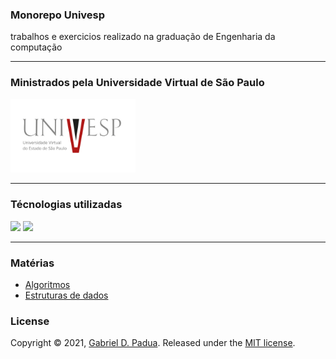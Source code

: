 ### Monorepo Univesp

trabalhos e exercicios realizado na graduação de Engenharia da computação

---

### Ministrados pela Universidade Virtual de São Paulo

<div>
    <img width="200px" src="./images/logo.png">
</div>

---

### Técnologias utilizadas

<img src="https://img.icons8.com/color/48/000000/c-plus-plus-logo.png"/>

<img src="https://img.icons8.com/nolan/64/java-coffee-cup-logo.png"/>
</div>

---

### Matérias

- [Algoritmos](./algoritimos/README.md)
- [Estruturas de dados](./estruturas-dados/README.md)

### License

Copyright © 2021, [Gabriel D. Padua](https://github.com/gabrielDpadua21).
Released under the [MIT license](LICENSE).